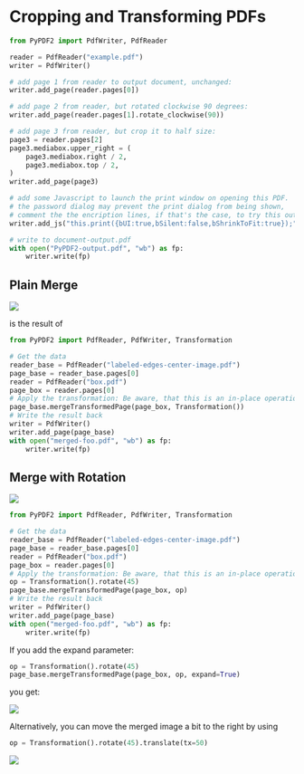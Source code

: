 # Cropping and Transforming PDFs

```python
from PyPDF2 import PdfWriter, PdfReader

reader = PdfReader("example.pdf")
writer = PdfWriter()

# add page 1 from reader to output document, unchanged:
writer.add_page(reader.pages[0])

# add page 2 from reader, but rotated clockwise 90 degrees:
writer.add_page(reader.pages[1].rotate_clockwise(90))

# add page 3 from reader, but crop it to half size:
page3 = reader.pages[2]
page3.mediabox.upper_right = (
    page3.mediabox.right / 2,
    page3.mediabox.top / 2,
)
writer.add_page(page3)

# add some Javascript to launch the print window on opening this PDF.
# the password dialog may prevent the print dialog from being shown,
# comment the the encription lines, if that's the case, to try this out:
writer.add_js("this.print({bUI:true,bSilent:false,bShrinkToFit:true});")

# write to document-output.pdf
with open("PyPDF2-output.pdf", "wb") as fp:
    writer.write(fp)
```


## Plain Merge

![](plain-merge.png)

is the result of

```python
from PyPDF2 import PdfReader, PdfWriter, Transformation

# Get the data
reader_base = PdfReader("labeled-edges-center-image.pdf")
page_base = reader_base.pages[0]
reader = PdfReader("box.pdf")
page_box = reader.pages[0]
# Apply the transformation: Be aware, that this is an in-place operation
page_base.mergeTransformedPage(page_box, Transformation())
# Write the result back
writer = PdfWriter()
writer.add_page(page_base)
with open("merged-foo.pdf", "wb") as fp:
    writer.write(fp)
```

## Merge with Rotation

![](merge-45-deg-rot.png)

```python
from PyPDF2 import PdfReader, PdfWriter, Transformation

# Get the data
reader_base = PdfReader("labeled-edges-center-image.pdf")
page_base = reader_base.pages[0]
reader = PdfReader("box.pdf")
page_box = reader.pages[0]
# Apply the transformation: Be aware, that this is an in-place operation
op = Transformation().rotate(45)
page_base.mergeTransformedPage(page_box, op)
# Write the result back
writer = PdfWriter()
writer.add_page(page_base)
with open("merged-foo.pdf", "wb") as fp:
    writer.write(fp)
```

If you add the expand parameter:

```python
op = Transformation().rotate(45)
page_base.mergeTransformedPage(page_box, op, expand=True)
```

you get:

![](merge-rotate-expand.png)

Alternatively, you can move the merged image a bit to the right by using

```python
op = Transformation().rotate(45).translate(tx=50)
```

![](merge-translated.png)
